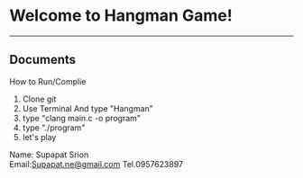 Welcome to Hangman Game!
===================

----------


Documents
-------------

How to Run/Complie
1. Clone git
2. Use Terminal And type "Hangman"
3. type "clang main.c -o program"
4. type "./program"
5. let's play

Name: Supapat Srion  <br />
Email:Supapat.ne@gmail.com
Tel.0957623897







































































































































































































































































